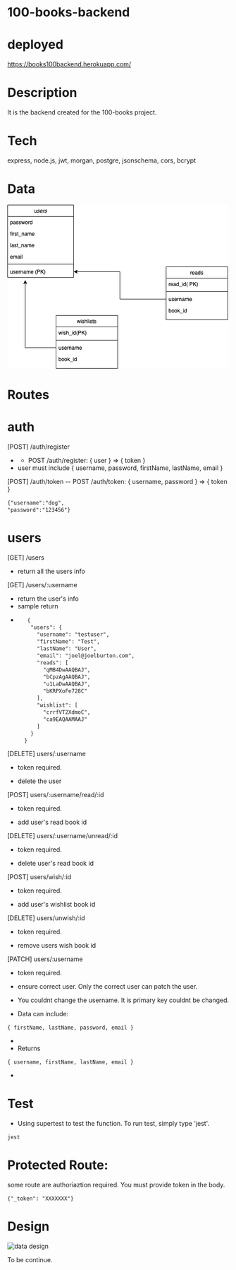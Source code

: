 # 100-books-backend

# deployed

https://books100backend.herokuapp.com/

# Description

It is the backend created for the 100-books project.

# Tech

express, node.js, jwt, morgan, postgre, jsonschema, cors, bcrypt

# Data

![data schema](./images/100books.png)

# Routes

# auth

[POST] /auth/register

- - POST /auth/register: { user } => { token }
- user must include { username, password, firstName, lastName, email }

[POST] /auth/token
-- POST /auth/token: { username, password } => { token }

```
{"username":"dog",
"password":"123456"}
```

# users

[GET] /users

- return all the users info

[GET] /users/:username

- return the user's info
- sample return

* ```
     {
      "users": {
        "username": "testuser",
        "firstName": "Test",
        "lastName": "User",
        "email": "joel@joelburton.com",
        "reads": [
          "qMB4DwAAQBAJ",
          "bCpzAgAAQBAJ",
          "u1LaDwAAQBAJ",
          "bKRPXoFe728C"
        ],
        "wishlist": [
          "crrfVT2XdmoC",
          "ca9EAQAAMAAJ"
        ]
      }
    }
  ```

[DELETE] users/:username

- token required.

- delete the user

[POST] users/:username/read/:id

- token required.

- add user's read book id

[DELETE] users/:username/unread/:id

- token required.

- delete user's read book id

[POST] users/wish/:id

- token required.

- add user's wishlist book id

[DELETE] users/unwish/:id

- token required.

- remove users wish book id

[PATCH] users/:username

- token required.

- ensure correct user. Only the correct user can patch the user.
- You couldnt change the username. It is primary key couldnt be changed.

* Data can include:

```
{ firstName, lastName, password, email }
```

-
- Returns

```
{ username, firstName, lastName, email }
```

-

# Test

- Using supertest to test the function. To run test, simply type 'jest'.

```
jest
```

# Protected Route:

some route are authoriaztion required. You must provide token in the body.

```
{"_token": "XXXXXXX"}
```

# Design

![data design](./images/100books-backend.png)

To be continue.
